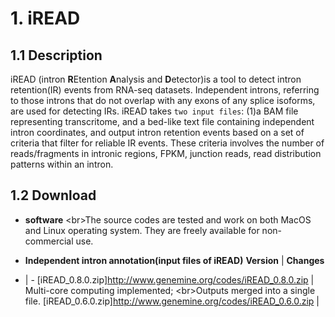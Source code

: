 # 1. iREAD
## 1.1 Description
iREAD (intron **R**Etention **A**nalysis and **D**etector)is a tool to detect intron retention(IR) events from RNA-seq datasets. Independent introns, referring to those introns that do not overlap with any exons of any splice isoforms, are used for detecting IRs. iREAD takes `two input files`: (1)a BAM file representing transcritome, and a bed-like text file containing independent intron coordinates, and output intron retention events based on a set of criteria that filter for reliable IR events. These criteria involves the number of reads/fragments in intronic regions, FPKM, junction reads, read distribution patterns within an intron.

## 1.2 Download

* **software**
    \<br>The source codes are tested and work on both MacOS and Linux operating system. They are freely available for non-commercial use.

* **Independent intron annotation(input files of iREAD)**
**Version** | **Changes**
- | -
[iREAD_0.8.0.zip]http://www.genemine.org/codes/iREAD_0.8.0.zip | Multi-core computing implemented; \<br>Outputs merged into a single file.
[iREAD_0.6.0.zip]http://www.genemine.org/codes/iREAD_0.6.0.zip | 
